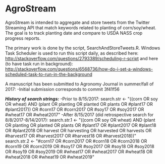 # AgroStream
AgroStream is intended to aggregate and store tweets from
the Twitter Streaming API that match keywords related to 
planting of corn/soy/wheat. The goal is to track planting 
date and compare to USDA NASS crop progress reports.

The primary work is done by the script, SearchAndStoreTweets.R.
Windows Task Scheduler is used to run this script daily, as described here:
http://stackoverflow.com/questions/2793389/scheduling-r-script
and here (to have task run in background):
http://stackoverflow.com/questions/6568736/how-do-i-set-a-windows-scheduled-task-to-run-in-the-background

A manuscript has been submitted to Agronomy Journal in summer/fall of 2017:
-Initial submission corresponds to commit 3f41f56 

***History of search strings:***
-Prior to 8/15/2017: 
    search.str <- "((corn OR soy OR wheat) AND (plant OR planting OR planted OR plants OR #plant17 OR #plant2017)) OR #corn17 OR #corn2017 OR #soy17 OR #soy2017 OR #wheat17 OR #wheat2017"
-After 8/15/2017 (did retrospective search for 8/8/2017-8/14/2017): 
    search.str.1 <- "((corn OR soy OR wheat) AND (plant OR planting OR planted OR plants OR #plant17 OR #plant2017 OR #plant18 OR #plant2018 OR harvest OR harvesting OR harvested OR harvests OR #harvest17 OR #harvest2017 OR #harvest18 OR #harvest2018))"
    search.str.2 <- "#corn17 OR #corn2017 OR #corn18 OR #corn2018 OR #corn19 OR #corn2019 OR #soy17 OR #soy2017 OR #soy18 OR #soy2018 OR #soy19 OR #soy2019 OR #wheat17 OR #wheat2017 OR #wheat18 OR #wheat2018 OR #wheat19 OR #wheat2019"

